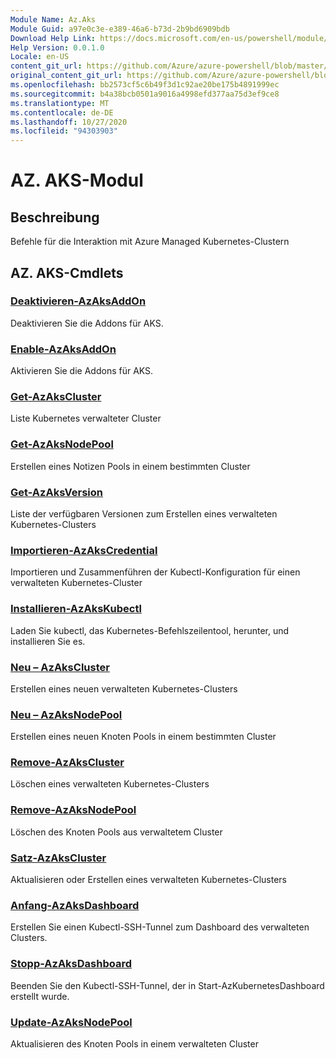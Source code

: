```yaml
---
Module Name: Az.Aks
Module Guid: a97e0c3e-e389-46a6-b73d-2b9bd6909bdb
Download Help Link: https://docs.microsoft.com/en-us/powershell/module/az.aks
Help Version: 0.0.1.0
Locale: en-US
content_git_url: https://github.com/Azure/azure-powershell/blob/master/src/Aks/Aks/help/Az.Aks.md
original_content_git_url: https://github.com/Azure/azure-powershell/blob/master/src/Aks/Aks/help/Az.Aks.md
ms.openlocfilehash: bb2573cf5c6b49f3d1c92ae20be175b4891999ec
ms.sourcegitcommit: b4a38bcb0501a9016a4998efd377aa75d3ef9ce8
ms.translationtype: MT
ms.contentlocale: de-DE
ms.lasthandoff: 10/27/2020
ms.locfileid: "94303903"
---
```

# AZ. AKS-Modul
## Beschreibung
Befehle für die Interaktion mit Azure Managed Kubernetes-Clustern

## AZ. AKS-Cmdlets
### [Deaktivieren-AzAksAddOn](Disable-AzAksAddOn.md)
Deaktivieren Sie die Addons für AKS.

### [Enable-AzAksAddOn](Enable-AzAksAddOn.md)
Aktivieren Sie die Addons für AKS.

### [Get-AzAksCluster](Get-AzAksCluster.md)
Liste Kubernetes verwalteter Cluster

### [Get-AzAksNodePool](Get-AzAksNodePool.md)
Erstellen eines Notizen Pools in einem bestimmten Cluster

### [Get-AzAksVersion](Get-AzAksVersion.md)
Liste der verfügbaren Versionen zum Erstellen eines verwalteten Kubernetes-Clusters

### [Importieren-AzAksCredential](Import-AzAksCredential.md)
Importieren und Zusammenführen der Kubectl-Konfiguration für einen verwalteten Kubernetes-Cluster

### [Installieren-AzAksKubectl](Install-AzAksKubectl.md)
Laden Sie kubectl, das Kubernetes-Befehlszeilentool, herunter, und installieren Sie es.

### [Neu – AzAksCluster](New-AzAksCluster.md)
Erstellen eines neuen verwalteten Kubernetes-Clusters

### [Neu – AzAksNodePool](New-AzAksNodePool.md)
Erstellen eines neuen Knoten Pools in einem bestimmten Cluster

### [Remove-AzAksCluster](Remove-AzAksCluster.md)
Löschen eines verwalteten Kubernetes-Clusters

### [Remove-AzAksNodePool](Remove-AzAksNodePool.md)
Löschen des Knoten Pools aus verwaltetem Cluster

### [Satz-AzAksCluster](Set-AzAksCluster.md)
Aktualisieren oder Erstellen eines verwalteten Kubernetes-Clusters

### [Anfang-AzAksDashboard](Start-AzAksDashboard.md)
Erstellen Sie einen Kubectl-SSH-Tunnel zum Dashboard des verwalteten Clusters.

### [Stopp-AzAksDashboard](Stop-AzAksDashboard.md)
Beenden Sie den Kubectl-SSH-Tunnel, der in Start-AzKubernetesDashboard erstellt wurde.

### [Update-AzAksNodePool](Update-AzAksNodePool.md)
Aktualisieren des Knoten Pools in einem verwalteten Cluster

